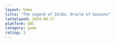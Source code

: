 ```yaml
---
layout: home
title: "The Legend of Zelda: Oracle of Seasons"
lastplayed: 2024-08-17
platform: GBC
category: game
rating: 3
---
```


